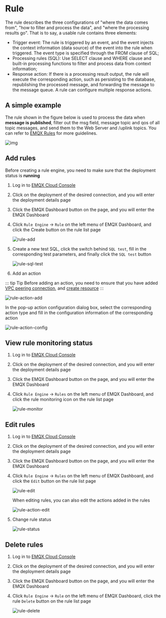 # Rule

The rule describes the three configurations of "where the data comes from", "how to filter and process the data", and "where the processing results go". That is to say, a usable rule contains three elements:

- Trigger event: The rule is triggered by an event, and the event injects the context information (data source) of the event into the rule when triggered. The event type is specified through the FROM clause of SQL;
- Processing rules (SQL): Use SELECT clause and WHERE clause and built-in processing functions to filter and process data from context information;
- Response action: If there is a processing result output, the rule will execute the corresponding action, such as persisting to the database, republishing the processed message, and forwarding the message to the message queue. A rule can configure multiple response actions.



## A simple example

The rule shown in the figure below is used to process the data when **message is published**, filter out the msg field, message topic and qos of all topic messages, and send them to the Web Server and /uplink topics. You can refer to [EMQX Rules](https://docs.emqx.io/broker/latest/en/rule/rule-engine.html) for more  guidelines.

![img](./_assets/rule_engine_detail.png)



## Add rules

Before creating a rule engine, you need to make sure that the deployment status is **running**

1. Log in to [EMQX Cloud Console](https://cloud-intl.emqx.com/console/)

2. Click on the deployment of the desired connection, and you will enter the deployment details page

3. Click the EMQX Dashboard button on the page, and you will enter the EMQX Dashboard

4. Click `Rule Engine` → `Rule` on the left menu of EMQX Dashboard, and click the Create button on the rule list page

   ![rule-add](./_assets/rule-add.png)

5. Create a new test SQL, click the switch behind `SQL test`, fill in the corresponding test parameters, and finally click the `SQL test` button

   ![rule-sql-test](./_assets/rule-sql-test.png)

6. Add an action

::: tip Tip
Before adding an action, you need to ensure that you have added [VPC peering connection](../deployments/vpc_peering.md), and [create resource](resources.md)
:::

   ![rule-action-add](./_assets/rule-action-add.png)

   In the pop-up action configuration dialog box, select the corresponding action type and fill in the configuration information of the corresponding action

   ![rule-action-config](./_assets/rule-action-config.png)

## View rule monitoring status

1. Log in to [EMQX Cloud Console](https://cloud-intl.emqx.com/console/)

2. Click on the deployment of the desired connection, and you will enter the deployment details page

3. Click the EMQX Dashboard button on the page, and you will enter the EMQX Dashboard

4. Click `Rule Engine` → `Rules` on the left menu of EMQX Dashboard, and click the rule monitoring icon on the rule list page

   ![rule-monitor](./_assets/rule-monitor.png)



## Edit rules

1. Log in to [EMQX Cloud Console](https://cloud-intl.emqx.com/console/)

2. Click on the deployment of the desired connection, and you will enter the deployment details page

3. Click the EMQX Dashboard button on the page, and you will enter the EMQX Dashboard

4. Click `Rule Engine` → `Rules` on the left menu of EMQX Dashboard, and click the `Edit` button on the rule list page

   ![rule-edit](./_assets/rule-edit.png)

   When editing rules, you can also edit the actions added in the rules

   ![rule-action-edit](./_assets/rule-action-edit.png)

5. Change rule status

   ![rule-status](./_assets/rule-status.png)



## Delete rules

1. Log in to [EMQX Cloud Console](https://cloud-intl.emqx.com/console/)

2. Click on the deployment of the desired connection, and you will enter the deployment details page

3. Click the EMQX Dashboard button on the page, and you will enter the EMQX Dashboard

4. Click `Rule Engine` → `Rule` on the left menu of EMQX Dashboard, click the rule `Delete` button on the rule list page

   ![rule-delete](./_assets/rule-delete.png)